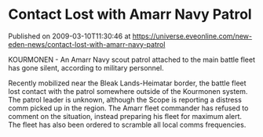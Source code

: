 # Contact Lost with Amarr Navy Patrol
Published on 2009-03-10T11:30:46 at https://universe.eveonline.com/new-eden-news/contact-lost-with-amarr-navy-patrol

KOURMONEN - An Amarr Navy scout patrol attached to the main battle fleet has gone silent, according to military personnel.   
  
Recently mobilized near the Bleak Lands-Heimatar border, the battle fleet lost contact with the patrol somewhere outside of the Kourmonen system. The patrol leader is unknown, although the Scope is reporting a distress comm picked up in the region. The Amarr fleet commander has refused to comment on the situation, instead preparing his fleet for maximum alert. The fleet has also been ordered to scramble all local comms frequencies.
